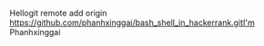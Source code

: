 Hellogit remote add origin https://github.com/phanhxinggai/bash_shell_in_hackerrank.gitI'm Phanhxinggai
